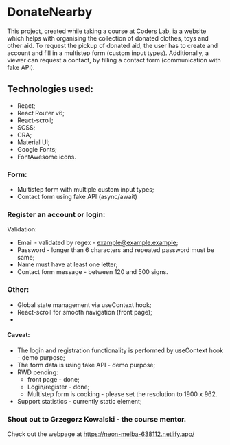 # DonateNearby

This project, created while taking a course at Coders Lab, ia a website which helps with organising the collection of donated clothes, toys and other aid. To request the pickup of donated aid, the user has to create and account and fill in a multistep form (custom input types). Additionally, a viewer can request a contact, by filling a contact form (communication with fake API).

## Technologies used:
* React;
* React Router v6; 
* React-scroll;
* SCSS; 
* CRA; 
* Material UI; 
* Google Fonts; 
* FontAwesome icons.

### Form:
* Multistep form with multiple custom input types;
* Contact form using fake API (async/await)

### Register an account or login:
Validation:
* Email - validated by regex - example@example.example;
* Password - longer than 6 characters and repeated password must be same;
* Name must have at least one letter;
* Contact form message - between 120 and 500 signs.

### Other:
* Global state management via useContext hook;
* React-scroll for smooth navigation (front page);
* 

#### Caveat:
* The login and registration functionality is performed by useContext hook - demo purpose;
* The form data is using fake API - demo purpose;
* RWD pending:
  * front page - done;
  * Login/register - done;
  * Multistep form is cooking - please set the resolution to 1900 x 962.
* Support statistics - currently static element;


### Shout out to Grzegorz Kowalski - the course mentor.

Check out the webpage at https://neon-melba-638112.netlify.app/